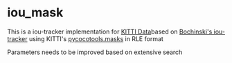 # iou_mask
This is a iou-tracker implementation for [KITTI Data](http://www.cvlibs.net/datasets/kitti/)based on [Bochinski's iou-tracker](https://github.com/bochinski/iou-tracker) using KITTI's [pycocotools.masks](https://github.com/cocodataset/cocoapi/blob/master/PythonAPI/pycocotools/mask.py) in RLE format

Parameters needs to be improved based on extensive search
